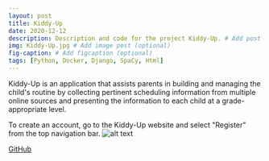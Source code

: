 ```yaml
---
layout: post
title: Kiddy-Up
date: 2020-12-12 
description: Description and code for the project Kiddy-Up. # Add post description (optional)
img: Kiddy-Up.jpg # Add image post (optional)
fig-caption: # Add figcaption (optional)
tags: [Python, Docker, Django, SpaCy, Html]
---
```

Kiddy-Up is an application that assists parents in building and managing the child's routine by collecting pertinent scheduling information from multiple online sources and presenting the information to each child at a grade-appropriate level. 

To create an account, go to the Kiddy-Up website and select "Register" from the top navigation bar.
![alt text]({{site.baseurl}}assets/img/1.png "")

[GitHub][1]

[1]: https://github.com/LightWaveEmpire/Kiddy-Up       "Kiddy-Up"
